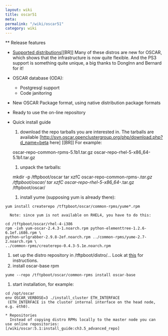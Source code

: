 ```yaml
---
layout: wiki
title: oscar51
meta: 
permalink: "/wiki/oscar51"
category: wiki
---
```

<!-- Name: oscar51 -->
<!-- Version: 2 -->
<!-- Author: dikim -->

** Release features
  * [Supported distributions](/wiki/DistroSupport/)[[BR]]
    Many of these distros are new for OSCAR, which shows that the infrastructure is now quite flexible. And the PS3 support is something quite unique, a big thanks to DongInn and Bernard for it!
  * OSCAR database (ODA):
    * Postgresql support
    * Code janitoring
  * New OSCAR Package format, using native distribution package formats
  * Ready to use the on-line repository

 * Quick install guide
   1. download the repo tarballs you are interested in. The tarballs are available 
      [http://svn.oscar.openclustergroup.org/php/download.php?d_name=beta here] [[BR]]
      For example:

    oscar-repo-common-rpms-5.1b1.tar.gz
    oscar-repo-rhel-5-x86_64-5.1b1.tar.gz
   1. unpack the tarballs:

    mkdir -p /tftpboot/oscar
    tar xzfC oscar-repo-common-rpms-*.tar.gz /tftpboot/oscar/
    tar xzfC oscar-repo-rhel-5-x86_64-*.tar.gz /tftpboot/oscar/
   1. install yume (supposing yum is already there):
``` 
yum install createrepo /tftpboot/oscar/common-rpms/yume*.rpm 
```
      Note: since yum is not available on RHEL4, you have to do this:

    cd /tftpboot/oscar/rhel-4-i386
    rpm -ivh yum-oscar-2.4.3-1.noarch.rpm python-elementtree-1.2.6-6.1ef.i686.rpm \
    python-urlgrabber-2.9.8-2ef.noarch.rpm ../common-rpms/yume-2.7-2.noarch.rpm \
    ../common-rpms/createrepo-0.4.3-5.1e.noarch.rpm
   1. set up the distro repository in /tftpboot/distro/... Look at [this](/wiki/InstallGuidePreparing#DistributionRepositories/) for instructions.
   1. install oscar-base rpm

    yume --repo /tftpboot/oscar/common-rpms install oscar-base
   1. start installation, for example:

    cd /opt/oscar
    env OSCAR_VERBOSE=3 ./install_cluster ETH_INTERFACE 
     (ETH_INTERFACE is the cluster internal interface on the head node, e.g. eth0).

    * Repositories
      Instead of copying distro RPMs locally to the master node you can use online repositories: [/wiki/oscar:5.1:install_guide:ch3.5_advanced_repo]
